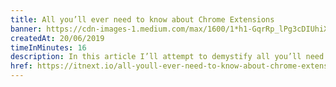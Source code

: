 ```yaml
---
title: All you’ll ever need to know about Chrome Extensions
banner: https://cdn-images-1.medium.com/max/1600/1*h1-GqrRp_lPg3cDIUhiXTw.png
createdAt: 20/06/2019
timeInMinutes: 16
description: In this article I’ll attempt to demystify all you’ll need to know when developing a Chrome Extension. I’m positive that after reading this article, you’ll be able to easily develop your own extension without too much trouble
href: https://itnext.io/all-youll-ever-need-to-know-about-chrome-extensions-ceede9c28836
---
```

